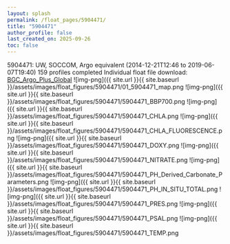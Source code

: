 ```yaml
---
layout: splash
permalink: /float_pages/5904471/
title: "5904471"
author_profile: false
last_created_on: 2025-09-26
toc: false
---
```

 
5904471: UW, SOCCOM, Argo equivalent (2014-12-21T12:46 to 2019-06-07T19:40)
159 profiles completed
Individual float file download: [BGC_Argo_Plus_Global](https://ftp.soest.hawaii.edu/bgc_argo_plus/Individual_Floats/outliers_removed/5904471_Sprof_processed.nc)
![img-png]({{ site.url }}{{ site.baseurl }}/assets/images/float_figures/5904471/01_5904471_map.png
![img-png]({{ site.url }}{{ site.baseurl }}/assets/images/float_figures/5904471/5904471_BBP700.png
![img-png]({{ site.url }}{{ site.baseurl }}/assets/images/float_figures/5904471/5904471_CHLA.png
![img-png]({{ site.url }}{{ site.baseurl }}/assets/images/float_figures/5904471/5904471_CHLA_FLUORESCENCE.png
![img-png]({{ site.url }}{{ site.baseurl }}/assets/images/float_figures/5904471/5904471_DOXY.png
![img-png]({{ site.url }}{{ site.baseurl }}/assets/images/float_figures/5904471/5904471_NITRATE.png
![img-png]({{ site.url }}{{ site.baseurl }}/assets/images/float_figures/5904471/5904471_PH_Derived_Carbonate_Parameters.png
![img-png]({{ site.url }}{{ site.baseurl }}/assets/images/float_figures/5904471/5904471_PH_IN_SITU_TOTAL.png
![img-png]({{ site.url }}{{ site.baseurl }}/assets/images/float_figures/5904471/5904471_PRES.png
![img-png]({{ site.url }}{{ site.baseurl }}/assets/images/float_figures/5904471/5904471_PSAL.png
![img-png]({{ site.url }}{{ site.baseurl }}/assets/images/float_figures/5904471/5904471_TEMP.png
